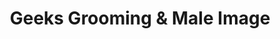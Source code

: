 ---
title: "Geeks Grooming & Male Image"
url: /wrexham/geeks-grooming-and-male-image/
shop: hairdresser
---